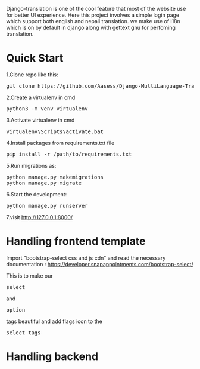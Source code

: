 Django-translation is one of the cool feature that most of the website use for better UI experience.
Here this project involves a simple login page which support both english and nepali translation.
we make use of i18n which is on by default in django along with gettext gnu for perfoming translation.


# Quick Start
1.Clone repo like this:
 <pre>git clone https://github.com/Aasess/Django-MultiLanguage-Translation-i18n.git</pre>

2.Create a virtualenv in cmd
<pre>python3 -m venv virtualenv</pre>

3.Activate virtualenv in cmd
<pre>virtualenv\Scripts\activate.bat</pre>

4.Install packages from requirements.txt file
<pre>pip install -r /path/to/requirements.txt</pre>


5.Run migrations as:
<pre>python manage.py makemigrations
python manage.py migrate</pre>

6.Start the development:
<pre>python manage.py runserver</pre>

7.visit http://127.0.0.1:8000/


# Handling frontend template

 Import "bootstrap-select css and js cdn" and read the necessary documentation : https://developer.snapappointments.com/bootstrap-select/

This is to make our <pre>select</pre> and <pre>option</pre> tags beautiful and add flags icon to the <pre>select tags</pre>


# Handling backend

